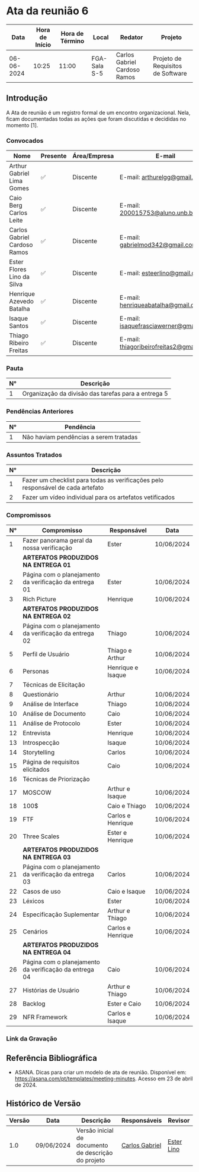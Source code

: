 # Ata da reunião 6

| Data       | Hora de Início | Hora de Término | Local           | Redator               | Projeto       |
|------------|-----------------|------------------|-----------------|-----------------------|---------------|
| 06-06-2024 | 10:25           | 11:00            | FGA-Sala S-5 | Carlos Gabriel Cardoso Ramos | Projeto de Requisitos de Software|

## Introdução

A Ata de reunião é um registro formal de um encontro organizacional. Nela, ficam documentadas todas as ações que foram discutidas e decididas no momento [1].

### Convocados

| Nome                                  | Presente | Área/Empresa | E-mail                                |
|---------------------------------------|----------|--------------|---------------------------------------|
| Arthur Gabriel Lima Gomes                  | ✅        | Discente     | E-mail: arthurelgg@gmail.com |
| Caio Berg Carlos Leite            | ✅        | Discente     | E-mail: 200015753@aluno.unb.br        |
| Carlos Gabriel Cardoso Ramos                | ✅       | Discente     | E-mail: gabrielmod342@gmail.com    |
| Ester Flores Lino da Silva                | ✅       | Discente     | E-mail: esteerlino@gmail.com   |
| Henrique Azevedo Batalha             | ✅       | Discente     | E-mail:  henriqueabatalha@gmail.com     |
| Isaque Santos | ✅        | Discente     | E-mail: isaquefrasciawerner@gmail.com        |
| Thiago Ribeiro Freitas                   | ✅     | Discente     | E-mail: thiagoribeirofreitas2@gmail.com         |

### Pauta

| N°  | Descrição                                         |
|-----|---------------------------------------------------|
| 1   | Organização da divisão das tarefas para a entrega 5 |


### Pendências Anteriores

| N°  | Pendência                                          |
|-----|----------------------------------------------------|
| 1   | Não haviam pendências a serem tratadas            |

### Assuntos Tratados

| N°  | Descrição                                           |
|-----|-----------------------------------------------------|
| 1   | Fazer um checklist para todas as verificações pelo responsável de cada artefato  |
| 2   | Fazer um vídeo individual para os artefatos vetificados |



### Compromissos

| N°  | Compromisso                                           | Responsável             | Data       |
| --- | ----------------------------------------------------- | ----------------------- | ---------- |
| 1   | Fazer panorama geral da nossa verificação             | Ester                   | 10/06/2024 |
|     | **ARTEFATOS PRODUZIDOS NA ENTREGA 01**                |                         |            |
| 2   | Página com o planejamento da verificação da entrega 01| Ester                   | 10/06/2024 |
| 3   | Rich Picture                                          | Henrique                | 10/06/2024 |
|     | **ARTEFATOS PRODUZIDOS NA ENTREGA 02**                |                         |            |
| 4   | Página com o planejamento da verificação da entrega 02| Thiago                  | 10/06/2024 |
| 5   | Perfil de Usuário                                     | Thiago e Arthur         | 10/06/2024 |
| 6   | Personas                                              | Henrique e Isaque       | 10/06/2024 |
| 7   | Técnicas de Elicitação                                |                         |            |
| 8   | Questionário                                          | Arthur                  | 10/06/2024 |
| 9   | Análise de Interface                                  | Thiago                  | 10/06/2024 |
| 10  | Análise de Documento                                  | Caio                    | 10/06/2024 |
| 11  | Análise de Protocolo                                  | Ester                   | 10/06/2024 |
| 12  | Entrevista                                            | Henrique                | 10/06/2024 |
| 13  | Introspecção                                          | Isaque                  | 10/06/2024 |
| 14  | Storytelling                                          | Carlos                  | 10/06/2024 |
| 15  | Página de requisitos elicitados                       | Caio                    | 10/06/2024 |
| 16  | Técnicas de Priorização                               |                         |            |
| 17  | MOSCOW                                                | Arthur e Isaque         | 10/06/2024 |
| 18  | 100$                                                  | Caio e Thiago           | 10/06/2024 |
| 19  | FTF                                                   | Carlos e Henrique       | 10/06/2024 |
| 20  | Three Scales                                          | Ester e Henrique        | 10/06/2024 |
|     | **ARTEFATOS PRODUZIDOS NA ENTREGA 03**                |                         |            |
| 21  | Página com o planejamento da verificação da entrega 03| Carlos                  | 10/06/2024 |
| 22  | Casos de uso                                          | Caio e Isaque           | 10/06/2024 |
| 23  | Léxicos                                               | Ester                   | 10/06/2024 |
| 24  | Especificação Suplementar                             | Arthur e Thiago         | 10/06/2024 |
| 25  | Cenários                                              | Carlos e Henrique       | 10/06/2024 |
|     | **ARTEFATOS PRODUZIDOS NA ENTREGA 04**                |                         |            |
| 26  | Página com o planejamento da verificação da entrega 04| Caio                    | 10/06/2024 |
| 27  | Histórias de Usuário                                  | Arthur e Thiago         | 10/06/2024 |
| 28  | Backlog                                               | Ester e Caio            | 10/06/2024 |
| 29  | NFR Framework                                         | Carlos e Isaque         | 10/06/2024 |



### Link da Gravação


## Referência Bibliográfica

- ASANA. Dicas para criar um modelo de ata de reunião. Disponível em: https://asana.com/pt/templates/meeting-minutes. Acesso em 23 de abril de 2024.

## Histórico de Versão

| Versão | Data       | Descrição                           | Responsáveis          | Revisor        |
|--------|------------|-------------------------------------|------------------------|----------------|
|  1.0	|09/06/2024|	Versão inicial de documento de descrição do projeto	|[Carlos Gabriel](https://github.com/TheCarlosRamos) |[Ester Lino](https://github.com/esteerlino) |
